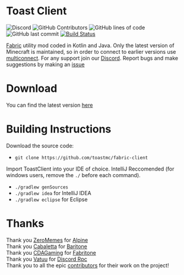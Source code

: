
# Toast Client
![Discord](https://img.shields.io/discord/668416925671489547)
![GitHub Contributors](https://img.shields.io/github/contributors/toastmc/fabric-client)
![GitHub lines of code](https://tokei.rs/b1/github/toastmc/fabric-client)
![GitHub last commit](https://img.shields.io/github/last-commit/toastmc/fabric-client)
[![Build Status](https://jenkins.wnuke.dev/job/toast/job/fabric-client/job/1.16.3/badge/icon)](https://jenkins.wnuke.dev/job/toast/job/fabric-client/job/1.16.3/)
 
[Fabric](https://fabricmc.net) utility mod coded in Kotlin and Java. Only the latest version of Minecraft is maintained, so in order to connect to earlier versions use [multiconnect](https://github.com/Earthcomputer/multiconnect/releases). For any support join our [Discord](https://discord.gg/gxyWEdG). Report bugs and make suggestions by making an [issue](https://github.com/toastmc/fabric-client/issues)

# Download
You can find the latest version [here](https://jenkins.wnuke.dev/job/toast/job/fabric-client/job/1.16.3/)

 
# Building Instructions
 
Download the source code:
 - `git clone https://github.com/toastmc/fabric-client`

Import ToastClient into your IDE of choice. IntelliJ Reccomended (for windows users, remove the `./` before each command).
- `./gradlew genSources`
- `./gradlew idea` for IntelliJ IDEA
- `./gradlew eclipse` for Eclipse

# Thanks  
Thank you [ZeroMemes](https://github.com/ZeroMemes) for [Alpine](https://github.com/ZeroMemes/Alpine)  
Thank you [Cabaletta](https://github.com/cabaletta) for [Baritone](https://github.com/cabaletta/baritone)  
Thank you [CDAGaming](https://gitlab.com/CDAGaming) for [Fabritone](https://gitlab.com/CDAGaming/fabritone)  
Thank you [Vatuu](https://github.com/Vatuu) for [Discord Rpc](https://github.com/Vatuu/discord-rpc)    
Thank you to all the epic [contributors](https://github.com/RemainingToast/ToastClient/graphs/contributors) for their work on the project!
